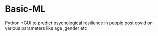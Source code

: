 # Basic-ML
Python +GUI to predict psychological resilience in people post covid on various parameters like age ,gender etc
